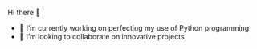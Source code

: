 Hi there 👋

- 🔭 I’m currently working on perfecting my use of Python programming 
- 👯 I’m looking to collaborate on innovative projects
